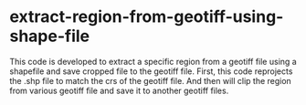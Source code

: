 # extract-region-from-geotiff-using-shape-file
This code is developed to extract a specific region from a geotiff file using a shapefile and save cropped file to the geotiff file.
First, this code reprojects the .shp file to match the crs of the geotiff file. And then will clip the region from various geotiff file and save it to another geotiff files.
